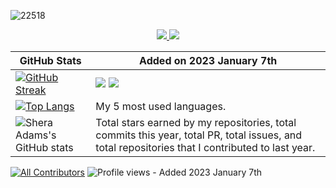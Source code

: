 <!-- image -->
![22518](https://user-images.githubusercontent.com/110789514/211148613-8a614b68-e527-459d-b6af-717fa28def49.jpg)


<!-- skills -->
<p align="center">
  <a href="https://skillicons.dev">
    <img src="https://skillicons.dev/icons?i=java,git,ai,ps,eclipse,ae,idea,c,cpp,cs" />
    <img src="https://skillicons.dev/icons?i=instagram,linkedin,lua,py,qt,twitter,vscode,visualstudio,r" />
  </a>
</p>

<!-- TABLE -->

| GitHub Stats |  Added on 2023 January 7th |
|---|---|
| [![GitHub Streak](https://github-readme-streak-stats.herokuapp.com/?user=sheraadams&theme=highcontrast)](https://git.io/streak-stats) | ![](https://raw.githubusercontent.com/sheraadams/GitHub_Stats_A/master/generated/overview.svg#gh-dark-mode-only) ![](https://raw.githubusercontent.com/sheraadams/GitHub_Stats_A/master/generated/overview.svg#gh-light-mode-only) |
| [![Top Langs](https://github-readme-stats.vercel.app/api/top-langs/?username=sheraadams&layout=compact)](https://github.com/anuraghazra/github-readme-stats) | My 5 most used languages. |
| ![Shera Adams's GitHub stats](https://github-readme-stats.vercel.app/api?username=sheraadams&show_icons=true&theme=aura) | Total stars earned by my repositories, total commits this year, total PR, total issues, and total repositories that I contributed to last year. |

[![All Contributors](https://img.shields.io/badge/all_contributors-32-orange.svg?style=flat-square)](#contributors-) ![Profile views](https://komarev.com/ghpvc/?username=sheraadams) - Added 2023 January 7th

